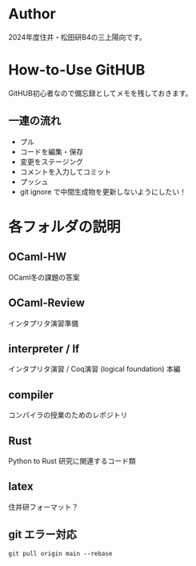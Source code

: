 # Author
2024年度住井・松田研B4の三上陽向です。

# How-to-Use GitHUB
GitHUB初心者なので備忘録としてメモを残しておきます。

## 一連の流れ
* プル
* コードを編集・保存
* 変更をステージング
* コメントを入力してコミット
* プッシュ
* git ignore で中間生成物を更新しないようにしたい！

# 各フォルダの説明
## OCaml-HW
OCaml冬の課題の答案

## OCaml-Review
インタプリタ演習準備

## interpreter / lf
インタプリタ演習 / Coq演習 (logical foundation) 本編

## compiler
コンパイラの授業のためのレポジトリ

## Rust
Python to Rust 研究に関連するコード類

## latex
住井研フォーマット？

## git エラー対応
```
git pull origin main --rebase

```
